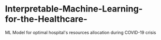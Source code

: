 # Interpretable-Machine-Learning-for-the-Healthcare-
ML Model for optimal hospital's resources allocation during COVID-19 crisis  
